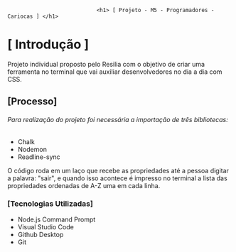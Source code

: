                                 <h1> [ Projeto - M5 - Programadores - Cariocas ] </h1>

<h1> [ Introdução ] </h1>
Projeto individual proposto pelo Resilia com o objetivo de criar uma
ferramenta no terminal que vai auxiliar desenvolvedores no dia a dia com CSS.

 <h2> [Processo] </h2>
<h6>Para realização do projeto foi 
necessária a importação de três bibliotecas:</h6>
<ul>
<li>Chalk</li> 
<li>Nodemon</li>
<li>Readline-sync</li>
</ul>

O código roda em um laço que recebe as propriedades até a pessoa digitar a palavra: 
"sair", e quando isso acontece é impresso no terminal a lista das propriedades ordenadas de A-Z uma em cada linha.

<h3> [Tecnologias Utilizadas] </h3>
<ul>
<li>Node.js Command Prompt</li>
<li>Visual Studio Code</li>
<li>Github Desktop</li>
<li>Git</li>
</ul>
